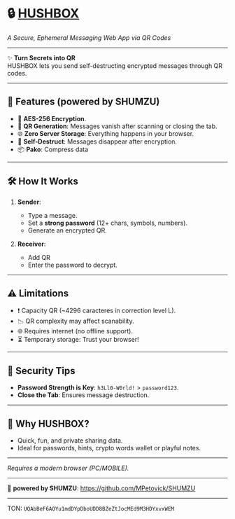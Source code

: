 # 🔒  [HUSHBOX](https://www.hushbox.online)
*A Secure, Ephemeral Messaging Web App via QR Codes*  

---

✨ **Turn Secrets into QR**  
HUSHBOX lets you send self-destructing encrypted messages through QR codes. 

---

## 🚀 **Features** (powered by SHUMZU)
- 🔐 **AES-256 Encryption**.  
- 📲 **QR Generation**: Messages vanish after scanning or closing the tab.  
- 🌐 **Zero Server Storage**: Everything happens in your browser.  
- 🧨 **Self-Destruct**: Messages disappear after encryption.
- 📦 **Pako**: Compress data   

---

## 🛠️ **How It Works**  
1. **Sender**:  
   - Type a message.  
   - Set a **strong password** (12+ chars, symbols, numbers).  
   - Generate an encrypted QR.  

2. **Receiver**:  
   - Add QR  
   - Enter the password to decrypt.  

---

## ⚠️ **Limitations**  
- ❗ Capacity QR (~4296 caracteres in correction level L).  
- 📉 QR complexity may affect scanability.  
- 🌐 Requires internet (no offline support).  
- ⏳ Temporary storage: Trust your browser!  

---

## 🔑 **Security Tips**  
- **Password Strength is Key**: `h3Ll0-W0rld!` > `password123`.  
- **Close the Tab**: Ensures message destruction.  

---

## 🚨 **Why HUSHBOX?**  
- Quick, fun, and private sharing data.  
- Ideal for passwords, hints, crypto words wallet or playful notes.  

---

*Requires a modern browser (PC/MOBILE).*  

---  
🔗 **powered by SHUMZU**: https://github.com/MPetovick/SHUMZU

---
TON:
`UQAbBeF6AOYu1mdDYpDboUDD8BZeZtJocMEd9M3HDYxvxWEM`
